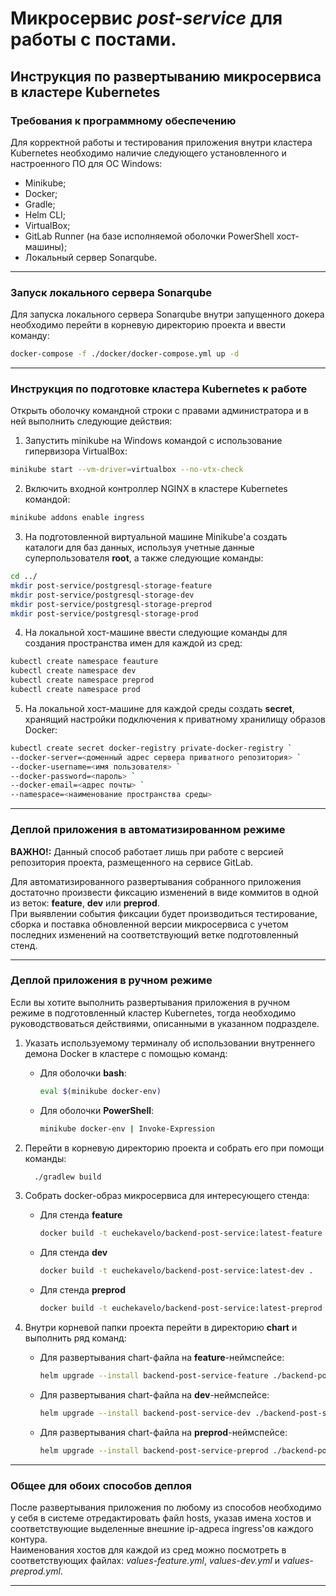 # Микросервис ***post-service*** для работы с постами.

## Инструкция по развертыванию микросервиса в кластере Kubernetes

### Требования к программному обеспечению
Для корректной работы и тестирования приложения внутри кластера Kubernetes необходимо наличие следующего установленного
и настроенного ПО
для ОС Windows:
* Minikube;
* Docker;
* Gradle;
* Helm CLI;
* VirtualBox;
* GitLab Runner (на базе исполняемой оболочки PowerShell хост-машины);
* Локальный сервер Sonarqube.

---
### Запуск локального сервера Sonarqube
Для запуска локального сервера Sonarqube внутри запущенного докера необходимо перейти в корневую директорию проекта и
ввести команду:
```bash
docker-compose -f ./docker/docker-compose.yml up -d
```

---


### Инструкция по подготовке кластера Kubernetes к работе
Открыть оболочку командной строки с правами администратора и в ней выполнить следующие действия:
1.  Запустить minikube на Windows командой с использование гипервизора VirtualBox:
```bash
minikube start --vm-driver=virtualbox --no-vtx-check
```

2. Включить входной контроллер NGINX в кластере Kubernetes командой:
```bash
minikube addons enable ingress
```

3. На подготовленной виртуальной машине Minikube'а создать каталоги для баз данных, используя учетные данные
   суперпользователя **root**, а также следующие команды:
```bash
cd ../
mkdir post-service/postgresql-storage-feature
mkdir post-service/postgresql-storage-dev
mkdir post-service/postgresql-storage-preprod
mkdir post-service/postgresql-storage-prod
```

4. На локальной хост-машине ввести следующие команды для создания пространства имен для каждой из сред:
```bash
kubectl create namespace feauture
kubectl create namespace dev
kubectl create namespace preprod
kubectl create namespace prod
```

5. На локальной хост-машине для каждой среды создать **secret**, хранящий настройки подключения к приватному хранилищу
   образов Docker:
```bash
kubectl create secret docker-registry private-docker-registry `
--docker-server=<доменный адрес сервера приватного репозитория> `
--docker-username=<имя пользователя> `
--docker-password=<пароль> `
--docker-email=<адрес почты> `
--namespace=<наименование пространства среды>
```

---


### Деплой приложения в автоматизированном режиме
**ВАЖНО!:** Данный способ работает лишь при работе с версией репозитория проекта, размещенного на сервисе GitLab.<br>

Для автоматизированного развертывания собранного приложения достаточно произвести фиксацию изменений в виде коммитов в одной
из веток: **feature**, **dev** или **preprod**.<br>
При выявлении события фиксации будет производиться тестирование, сборка и поставка обновленной версии микросервиса  с
учетом последних изменений на соответствующий ветке подготовленный стенд.

---

### Деплой приложения в ручном режиме
Если вы хотите выполнить развертывания приложения в ручном режиме в подготовленный кластер Kubernetes, тогда необходимо
руководствоваться действиями, описанными в указанном подразделе.
1. Указать используемому терминалу об использовании внутреннего демона Docker в кластере с помощью команд:
    - Для оболочки **bash**:
       ```bash
       eval $(minikube docker-env)
       ```
    - Для оболочки **PowerShell**:
       ```bash
       minikube docker-env | Invoke-Expression
       ```

2. Перейти в корневую директорию проекта и собрать его при помощи команды:
    ```bash
      ./gradlew build
    ```   

3. Собрать docker-образ микросервиса для интересующего стенда:
    - Для стенда **feature**
      ```bash
      docker build -t euchekavelo/backend-post-service:latest-feature .
      ```
    - Для стенда **dev**
      ```bash
      docker build -t euchekavelo/backend-post-service:latest-dev .
      ```
    - Для стенда **preprod**
      ```bash
      docker build -t euchekavelo/backend-post-service:latest-preprod .
      ```    

4. Внутри корневой папки проекта перейти в директорию **chart** и выполнить ряд команд:
    - Для развертывания chart-файла на **feature**-неймспейсе:
         ```bash
         helm upgrade --install backend-post-service-feature ./backend-post-service -f ./backend-post-service/values-feature.yml
         ```
    - Для развертывания chart-файла на **dev**-неймспейсе:
         ```bash
         helm upgrade --install backend-post-service-dev ./backend-post-service -f ./backend-post-service/values-dev.yml
         ```
    - Для развертывания chart-файла на **preprod**-неймспейсе:
         ```bash
         helm upgrade --install backend-post-service-preprod ./backend-post-service -f ./backend-post-service/values-preprod.yml
         ```

---


### Общее для обоих способов деплоя
После развертывания приложения по любому из способов необходимо у себя в системе отредактировать файл hosts, указав имена хостов и соответствующие выделенные внешние
ip-адреса ingress'ов каждого контура.
<br>Наименования хостов для каждой из сред можно посмотреть в соответствующих файлах: *values-feature.yml*, *values-dev.yml*
и *values-preprod.yml*.

---